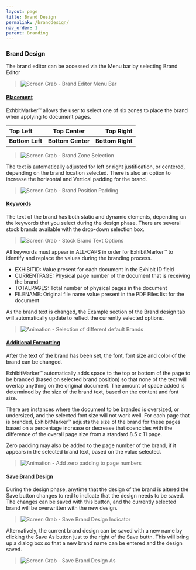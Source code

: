 ```yaml
---
layout: page
title: Brand Design
permalink: /branddesign/
nav_order: 1
parent: Branding
---
```


### Brand Design

The brand editor can be accessed via the Menu bar by selecting Brand Editor

> ![Screen Grab - Brand Editor Menu Bar](../../getting_started/user_interface/user_interface_assets/UserInterface_Menu_06_BrandEditor.png)

#### <u><b>Placement</b></u>

ExhbitMarker&trade; allows the user to select one of six zones to place the brand when applying to document pages.

|Top Left | Top Center | Top Right |
|:-------------|:-----:|-----------:|
|__Bottom Left__ | __Bottom Center__ | __Bottom Right__ |

> ![Screen Grab - Brand Zone Selection](brand_design_assets/brand_design_01_BrandZonePosition.png)

The text is automatically adjusted for left or right justification, or centered, depending on the brand location selected.  There is also an option to increase the horizontal and Vertical padding for the brand.

 > ![Screen Grab - Brand Position Padding](brand_design_assets/brand_design_01_BrandPadding.png)

#### <u><b>Keywords</b></u>

The text of the brand has both static and dynamic elements, depending on the keywords that you select during the design phase.  There are several stock brands available with the drop-down selection box.

> ![Screen Grab - Stock Brand Text Options](brand_design_assets/brand_design_03_BrandStockKeywordOptions.png)

All keywords must appear in ALL-CAPS in order for ExhibitMarker&trade; to identify and replace the values during the branding process.


 - EXHIBITID: Value present for each document in the Exhibit ID field
 - CURRENTPAGE: Physical page number of the document that is receiving the brand
 - TOTALPAGES: Total number of physical pages in the document
 - FILENAME: Original file name value present in the PDF Files list for the document

As the brand text is changed, the Example section of the Brand design tab will automatically update to reflect the currently selected options.

> ![Animation - Selection of different default Brands](brand_design_assets/brand_design_04_BrandOptionSelection.gif)

#### <u><b>Additional Formatting</b></u>

After the text of the brand has been set, the font, font size and color of the brand can be changed.

ExhibitMarker&trade; automatically adds space to the top or bottom of the page to be branded (based on selected brand position) so that none of the text will overlap anything on the original document.  The amount of space added is determined by the size of the brand text, based on the content and font size.

There are instances where the document to be branded is oversized, or undersized, and the selected font size will not work well.  For each page that is branded, ExhibitMarker&trade; adjusts the size of the brand for these pages based on a percentage increase or decrease that coencides with the difference of the overall page size from a standard 8.5 x 11 page.

Zero padding may also be added to the page number of the brand, if it appears in the selected brand text, based on the value selected.

> ![Animation - Add zero padding to page numbers](brand_design_assets/brand_design_07_ZeroPadPageNumber.gif)

#### <u><b>Save Brand Design</b></u>

During the design phase, anytime that the design of the brand is altered the Save button changes to red to indicate that the design needs to be saved.  The changes can be saved with this button, and the currently selected brand will be overwritten with the new design.

> ![Screen Grab - Save Brand Design Indicator](brand_design_assets/brand_design_05_SaveBrand.png)

Alternatively, the current brand design can be saved with a new name by clicking the Save As button just to the right of the Save buttn.  This will bring up a dialog box so that a new brand  name can be entered and the design saved.

> ![Screen Grab - Save Brand Design As](brand_design_assets/brand_design_06_SaveAsNewBrand.png)

